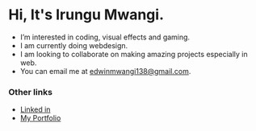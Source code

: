 # Hi, It's Irungu Mwangi.


* I’m interested in coding, visual effects and gaming.
* I am currently doing webdesign.
* I am looking to collaborate on making amazing projects especially in web.
* You can email me at edwinmwangi138@gmail.com.

### **Other links**
<!-- links -->
* [Linked in](https://www.linkedin.com/in/edwin-irungu/)
* [My Portfolio](https://edwin-mwangi.epizy.com/)
